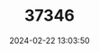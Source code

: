 ---
title: "37346"
category: "Kibatalia stenopetala"
draft: false
date: 2024-02-22 13:03:50
languages:
  Filipino; Pilipino: ["Pasnít-Kitíd"]
---